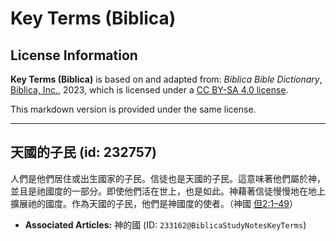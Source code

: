 # Key Terms (Biblica)

## License Information

**Key Terms (Biblica)** is based on and adapted from: _Biblica Bible Dictionary_, [Biblica, Inc.](https://www.biblica.com/), 2023, which is licensed under a [CC BY-SA 4.0 license](https://creativecommons.org/licenses/by-sa/4.0/legalcode.en).

This markdown version is provided under the same license.



--------------------------------

## 天國的子民 (id: 232757)

人們是他們居住或出生國家的子民。信徒也是天國的子民。這意味著他們屬於神，並且是祂國度的一部分。即使他們活在世上，也是如此。神藉著信徒慢慢地在地上擴展祂的國度。作為天國的子民，他們是神國度的使者。（神國 [但2:1–49](https://ref.ly/Dan2:1-Dan2:49)）

* **Associated Articles:** 神的國 (ID: `233162@BiblicaStudyNotesKeyTerms`)

